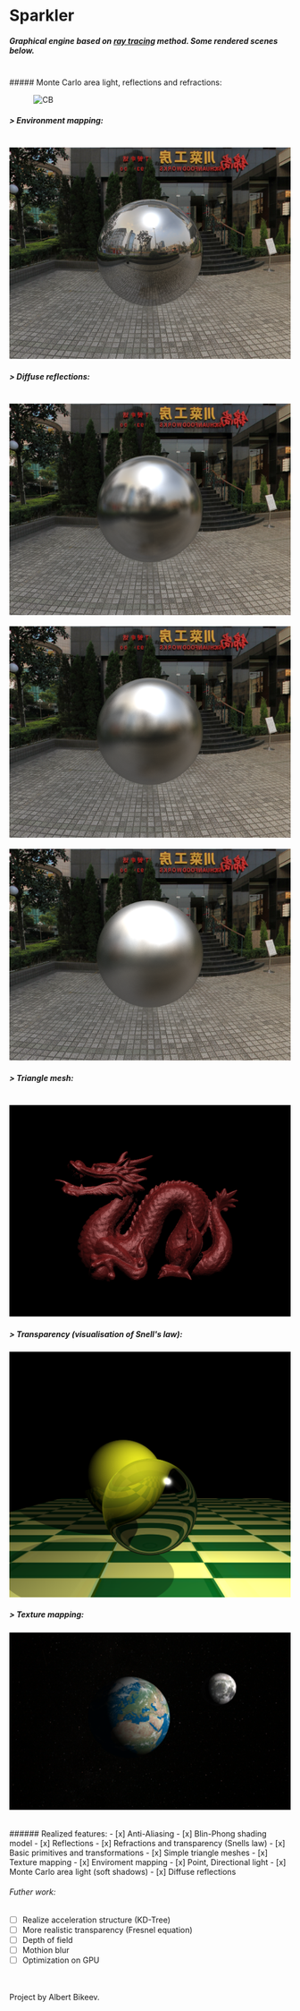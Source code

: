 # Sparkler
##### Graphical engine based on [ray tracing](https://en.wikipedia.org/wiki/Ray_tracing_(graphics)) method. Some rendered scenes below.
 
<br>
##### Monte Carlo area light, reflections and refractions:

&nbsp;&nbsp;&nbsp;&nbsp;&nbsp;&nbsp;&nbsp;&nbsp;&nbsp;&nbsp;&nbsp;![CB](https://github.com/kell18/Sparkler/blob/master/Resources/Imgs/Results/CornellBox1.png)

##### > Environment mapping:
&nbsp;&nbsp;&nbsp;&nbsp;&nbsp;&nbsp;&nbsp;&nbsp;&nbsp;&nbsp;&nbsp;![Environment mapping](Resources/Imgs/Results/em1.png)
##### > Diffuse reflections:
&nbsp;&nbsp;&nbsp;&nbsp;&nbsp;&nbsp;&nbsp;&nbsp;&nbsp;&nbsp;&nbsp;![Diffuse reflections](/Resources/Imgs/Results/dr1.png) <br>
&nbsp;&nbsp;&nbsp;&nbsp;&nbsp;&nbsp;&nbsp;&nbsp;&nbsp;&nbsp;&nbsp;![Diffuse reflections](/Resources/Imgs/Results/dr2.png) <br>
&nbsp;&nbsp;&nbsp;&nbsp;&nbsp;&nbsp;&nbsp;&nbsp;&nbsp;&nbsp;&nbsp;![Diffuse reflections](/Resources/Imgs/Results/dr3.png)
##### > Triangle mesh:
&nbsp;&nbsp;&nbsp;&nbsp;&nbsp;&nbsp;&nbsp;&nbsp;&nbsp;&nbsp;&nbsp;![Triangle mesh](/Resources/Imgs/Results/scene7.png)
##### > Transparency (visualisation of Snell's law):
![Image of Yaktocat](/Resources/Imgs/Results/refr1.png)
##### > Texture mapping:
![Image of Yaktocat](/Resources/Imgs/Results/EarthAndMoon2.png)

<br>
###### Realized features:
- [x] Anti-Aliasing
- [x] Blin-Phong shading model
- [x] Reflections
- [x] Refractions and transparency (Snells law)
- [x] Basic primitives and transformations
- [x] Simple triangle meshes
- [x] Texture mapping
- [x] Enviroment mapping
- [x] Point, Directional light
- [x] Monte Carlo area light (soft shadows)
- [x] Diffuse reflections

###### Futher work:

- [ ] Realize acceleration structure (KD-Tree)
- [ ] More realistic transparency (Fresnel equation)
- [ ] Depth of field
- [ ] Mothion blur
- [ ] Optimization on GPU

<br><br>
Project by Albert Bikeev.

